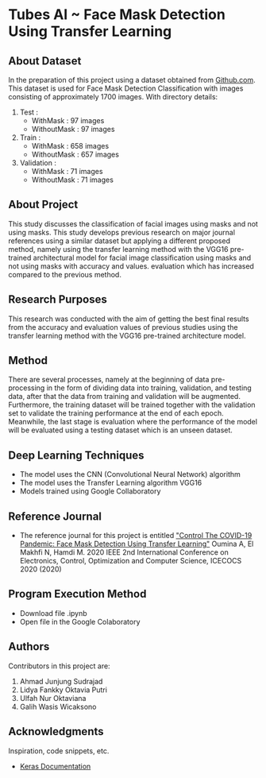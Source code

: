 # Tubes AI ~ Face Mask Detection Using Transfer Learning
## About Dataset
In the preparation of this project using a dataset obtained from [Github.com](https://github.com/prajnasb/observations/tree/master/experiments/dest_folder). This dataset is used for Face Mask Detection Classification with images consisting of approximately 1700 images. With directory details:
  1. Test :
     * WithMask : 97 images
     * WithoutMask : 97 images
  2. Train :
     * WithMask : 658 images
     * WithoutMask : 657 images
  3. Validation :
     * WithMask : 71 images
     * WithoutMask : 71 images
## About Project 
This study discusses the classification of facial images using masks and not using masks. This study develops previous research on major journal references using a similar dataset but applying a different proposed method, namely using the transfer learning method with the VGG16 pre-trained architectural model for facial image classification using masks and not using masks with accuracy and values. evaluation which has increased compared to the previous method.
## Research Purposes
This research was conducted with the aim of getting the best final results from the accuracy and evaluation values of previous studies using the transfer learning method with the VGG16 pre-trained architecture model.
## Method
There are several processes, namely at the beginning of data pre-processing in the form of dividing data into training, validation, and testing data, after that the data from training and validation will be augmented. Furthermore, the training dataset will be trained together with the validation set to validate the training performance at the end of each epoch. Meanwhile, the last stage is evaluation where the performance of the model will be evaluated using a testing dataset which is an unseen dataset.
## Deep Learning Techniques
* The model uses the CNN (Convolutional Neural Network) algorithm
* The model uses the Transfer Learning algorithm VGG16
* Models trained using Google Collaboratory
## Reference Journal
* The reference journal for this project is entitled ["Control The COVID-19 Pandemic: Face Mask
Detection Using Transfer Learning"](https://www.mendeley.com/catalogue/33180134-8299-34ea-8f45-c008326f90f6/) Oumina A, El Makhfi N, Hamdi M.
2020 IEEE 2nd International Conference on Electronics, Control, Optimization and Computer Science, ICECOCS 2020 (2020)
## Program Execution Method
* Download file .ipynb
* Open file in the Google Colaboratory

## Authors
Contributors in this project are:
1. Ahmad Junjung Sudrajad
2. Lidya Fankky Oktavia Putri
3. Ulfah Nur Oktaviana
4. Galih Wasis Wicaksono

## Acknowledgments
Inspiration, code snippets, etc.
* [Keras Documentation](https://keras.io/api/applications/vgg/)
